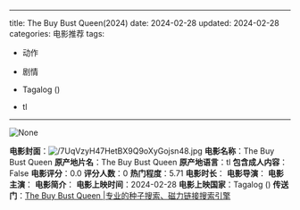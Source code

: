 
---
title: The Buy Bust Queen(2024)
date: 2024-02-28
updated: 2024-02-28
categories: 电影推荐
tags:

- 动作
- 剧情

- Tagalog ()
- tl
---

<img src="https://image.tmdb.org/t/p/originalNone" alt="None" title="None">

**电影封面**：<img src="https://image.tmdb.org/t/p/w200/7UqVzyH47HetBX9Q9oXyGojsn48.jpg" alt="/7UqVzyH47HetBX9Q9oXyGojsn48.jpg" title="/7UqVzyH47HetBX9Q9oXyGojsn48.jpg">
**电影名称**：The Buy Bust Queen
**原产地片名**：The Buy Bust Queen
**原产地语言**：tl
**包含成人内容**：False
**电影评分**：0.0
**评分人数**：0
**热门程度**：5.71
**电影时长**：
**电影导演**：
**电影主演**：
**电影简介**：
**电影上映时间**：2024-02-28
**电影上映国家**：Tagalog ()
**传送门**：[The Buy Bust Queen |专业的种子搜索、磁力链接搜索引擎](https://movie.amd794.com:2083/?search=The%20Buy%20Bust%20Queen&ordering=&mode=match_phrase&page_size=10&page=1)

